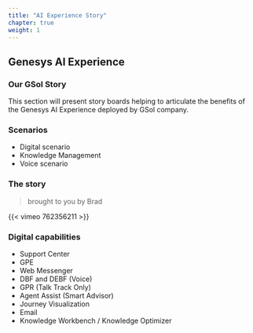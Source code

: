 ```yaml
---
title: "AI Experience Story"
chapter: true
weight: 1
---
```


## Genesys AI Experience 

### Our GSol Story

This section will present story boards helping to articulate the benefits of the Genesys AI Experience deployed by GSol company.

### Scenarios

- Digital scenario
- Knowledge Management
- Voice scenario

### The story
> brought to you by Brad

{{< vimeo 762356211 >}}

### Digital capabilities

- Support Center
- GPE
- Web Messenger
- DBF and DEBF (Voice)
- GPR (Talk Track Only)
- Agent Assist (Smart Advisor)
- Journey Visualization
- Email
- Knowledge Workbench / Knowledge Optimizer
